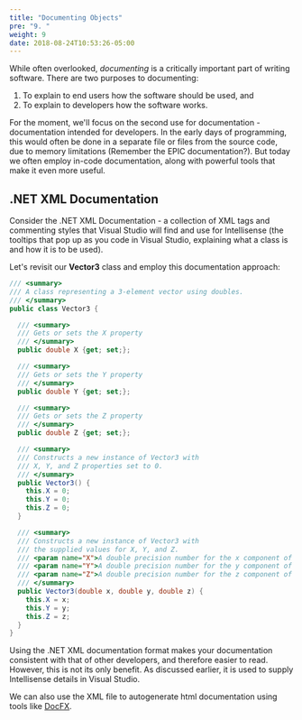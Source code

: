 ```yaml
---
title: "Documenting Objects"
pre: "9. "
weight: 9
date: 2018-08-24T10:53:26-05:00
---
```

While often overlooked, *documenting* is a critically important part of writing software.  There are two purposes to documenting:

1. To explain to end users how the software should be used, and
2. To explain to developers how the software works.

For the moment, we'll focus on the second use for documentation - documentation intended for developers.  In the early days of programming, this would often be done in a separate file or files from the source code, due to memory limitations (Remember the EPIC documentation?).  But today we often employ in-code documentation, along with powerful tools that make it even more useful.

## .NET XML Documentation
Consider the .NET XML Documentation - a collection of XML tags and commenting styles that Visual Studio will find and use for Intellisense (the tooltips that pop up as you code in Visual Studio, explaining what a class is and how it is to be used).  

Let's revisit our **Vector3** class and employ this documentation approach:

```csharp
/// <summary>
/// A class representing a 3-element vector using doubles.
/// </summary>
public class Vector3 {

  /// <summary>
  /// Gets or sets the X property
  /// </summary>
  public double X {get; set;};

  /// <summary>
  /// Gets or sets the Y property
  /// </summary>
  public double Y {get; set;};

  /// <summary>
  /// Gets or sets the Z property
  /// </summary>
  public double Z {get; set;};

  /// <summary>
  /// Constructs a new instance of Vector3 with
  /// X, Y, and Z properties set to 0.
  /// </summary>
  public Vector3() {
    this.X = 0;
    this.Y = 0;
    this.Z = 0;
  }

  /// <summary>
  /// Constructs a new instance of Vector3 with
  /// the supplied values for X, Y, and Z.
  /// <param name="X">A double precision number for the x component of the vector.</param>
  /// <param name="Y">A double precision number for the y component of the vector.</param>
  /// <param name="Z">A double precision number for the z component of the vector.</param>
  /// </summary>
  public Vector3(double x, double y, double z) {
    this.X = x;
    this.Y = y;
    this.Z = z;
  }
}
```

Using the .NET XML documentation format makes your documentation consistent with that of other developers, and therefore easier to read.  However, this is not its only benefit.  As discussed earlier, it is used to supply Intellisense details in Visual Studio.

We can also use the XML file to autogenerate html documentation using tools like [DocFX](https://dotnet.github.io/docfx/).